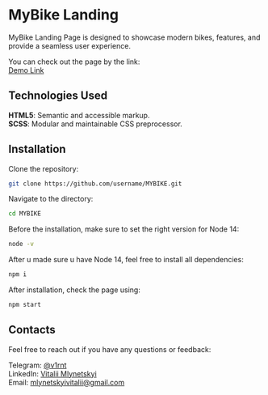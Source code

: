 # MyBike Landing

MyBike Landing Page is designed to showcase modern bikes, features, and provide a seamless user experience.

You can check out the page by the link: \
[Demo Link](https://v1rnt.github.io/mybike-landing/)

## Technologies Used
**HTML5**: Semantic and accessible markup. \
**SCSS**: Modular and maintainable CSS preprocessor. 

## Installation

Clone the repository:

```bash
git clone https://github.com/username/MYBIKE.git
```

Navigate to the directory:

```bash
cd MYBIKE
```

Before the installation, make sure to set the right version for Node 14:

```bash
node -v
```

After u made sure u have Node 14, feel free to install all dependencies:

```bash
npm i
```

After installation, check the page using:

```bash
npm start
```

## Contacts

Feel free to reach out if you have any questions or feedback:

Telegram: [@v1rnt](https://t.me/v1RnT) \
LinkedIn: [Vitalii Mlynetskyi](https://www.linkedin.com/in/vitalii-mlynetskyi-62823727b/) \
Email: mlynetskyivitalii@gmail.com

